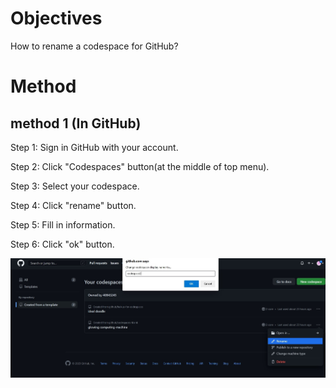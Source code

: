 # Objectives
How to rename a codespace for GitHub?

# Method
## method 1 (In GitHub)
Step 1:
Sign in GitHub with your account.

Step 2:
Click "Codespaces" button(at the middle of top menu).

Step 3:
Select your codespace.

Step 4:
Click "rename" button.

Step 5:
Fill in information.

Step 6:
Click "ok" button.

<img src="https://github.com/40843245/Github_tutorial/blob/main/CodeSpace/Rename/RenameCodespace1.jpg">
